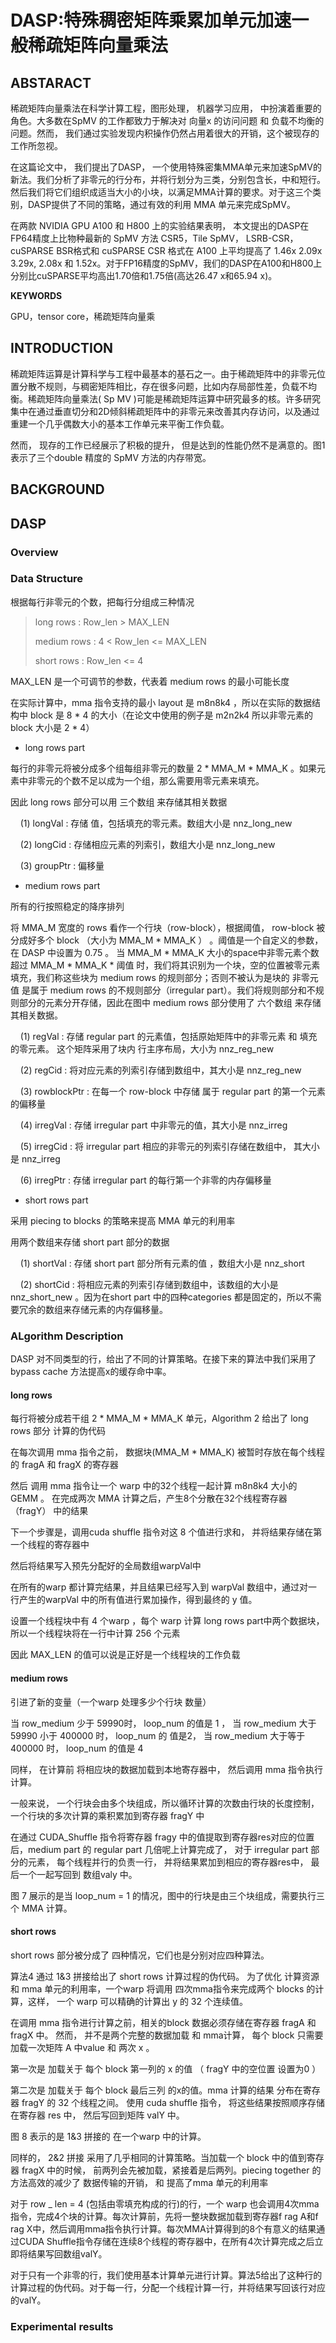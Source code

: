 # DASP:特殊稠密矩阵乘累加单元加速一般稀疏矩阵向量乘法

## ABSTARACT

稀疏矩阵向量乘法在科学计算工程，图形处理， 机器学习应用， 中扮演着重要的 角色。大多数在SpMV 的工作都致力于解决对 向量x 的访问问题 和 负载不均衡的问题。然而， 我们通过实验发现内积操作仍然占用着很大的开销，这个被现存的工作所忽视。

在这篇论文中， 我们提出了DASP， 一个使用特殊密集MMA单元来加速SpMV的新法。我们分析了非零元的行分布，并将行划分为三类，分别包含长，中和短行。然后我们将它们组织成适当大小的小块，以满足MMA计算的要求。对于这三个类别，DASP提供了不同的策略，通过有效的利用 MMA 单元来完成SpMV。

在两款 NVIDIA GPU A100 和 H800 上的实验结果表明， 本文提出的DASP在FP64精度上比物种最新的 SpMV 方法 CSR5，Tile SpMV， LSRB-CSR，cuSPARSE BSR格式和 cuSPARSE CSR 格式在 A100 上平均提高了 1.46x 2.09x 3.29x, 2.08x 和 1.52x。对于FP16精度的SpMV，我们的DASP在A100和H800上分别比cuSPARSE平均高出1.70倍和1.75倍(高达26.47 x和65.94 x)。

**KEYWORDS**

GPU，tensor core，稀疏矩阵向量乘

## INTRODUCTION

 稀疏矩阵运算是计算科学与工程中最基本的基石之一。由于稀疏矩阵中的非零元位置分散不规则，与稠密矩阵相比，存在很多问题，比如内存局部性差，负载不均衡。稀疏矩阵向量乘法( Sp MV )可能是稀疏矩阵运算中研究最多的核。许多研究集中在通过垂直切分和2D倾斜稀疏矩阵中的非零元来改善其内存访问，以及通过重建一个几乎偶数大小的基本工作单元来平衡工作负载。

然而， 现存的工作已经展示了积极的提升， 但是达到的性能仍然不是满意的。图1表示了三个double 精度的 SpMV 方法的内存带宽。

## BACKGROUND

## DASP

### Overview

### Data Structure

根据每行非零元的个数，把每行分组成三种情况

> long rows : Row_len > MAX_LEN
> 
> medium rows : 4 < Row_len <= MAX_LEN
> 
> short rows : Row_len <= 4

MAX_LEN 是一个可调节的参数，代表着 medium rows 的最小可能长度

在实际计算中，mma 指令支持的最小 layout 是 m8n8k4 ，所以在实际的数据结构中 block 是 8 * 4 的大小（在论文中使用的例子是 m2n2k4 所以非零元素的 block 大小是 2 * 4）

- long rows part

每行的非零元将被分成多个组每组非零元的数量 2 * MMA_M * MMA_K 。如果元素中非零元的个数不足以成为一个组，那么需要用零元素来填充。

因此 long rows 部分可以用 三个数组 来存储其相关数据

    (1) longVal : 存储 值，包括填充的零元素。数组大小是 nnz_long_new

    (2) longCid : 存储相应元素的列索引，数组大小是 nnz_long_new

    (3) groupPtr : 偏移量

- medium rows part

所有的行按照稳定的降序排列

将 MMA_M 宽度的 rows 看作一个行块（row-block），根据阈值， row-block 被分成好多个 block （大小为 MMA_M * MMA_K ） 。阈值是一个自定义的参数，在 DASP 中设置为 0.75 。 当 MMA_M * MMA_K 大小的space中非零元素个数超过 MMA_M * MMA_K * 阈值 时，我们将其识别为一个块，空的位置被零元素填充，我们称这些块为 medium rows 的规则部分；否则不被认为是块的 非零元值 是属于 medium rows 的不规则部分（irregular part）。我们将规则部分和不规则部分的元素分开存储，因此在图中 medium rows 部分使用了 六个数组 来存储其相关数据。

    (1) regVal : 存储 regular part 的元素值，包括原始矩阵中的非零元素 和 填充的零元素。 这个矩阵采用了块内 行主序布局，大小为 nnz_reg_new

    (2) regCid : 将对应元素的列索引存储到数组中，其大小是 nnz_reg_new

    (3) rowblockPtr : 在每一个 row-block 中存储 属于 regular part 的第一个元素的偏移量

    (4) irregVal : 存储 irregular part 中非零元的值，其大小是 nnz_irreg

    (5) irregCid : 将 irregular part 相应的非零元的列索引存储在数组中， 其大小是 nnz_irreg  

    (6) irregPtr : 存储 irregular part 的每行第一个非零的内存偏移量

- short rows part

采用 piecing to blocks 的策略来提高 MMA 单元的利用率

用两个数组来存储 short part 部分的数据

    (1) shortVal : 存储 short part 部分所有元素的值 ，数组大小是 nnz_short

    (2) shortCid : 将相应元素的列索引存储到数组中，该数组的大小是 nnz_short_new 。因为在short part 中的四种categories 都是固定的，所以不需要冗余的数组来存储元素的内存偏移量。

### ALgorithm Description

DASP 对不同类型的行，给出了不同的计算策略。在接下来的算法中我们采用了 bypass cache 方法提高x的缓存命中率。

#### long rows

每行将被分成若干组 2 * MMA_M * MMA_K 单元，Algorithm 2 给出了 long rows 部分 计算的伪代码

在每次调用 mma 指令之前， 数据块(MMA_M * MMA_K) 被暂时存放在每个线程的 fragA 和 fragX 的寄存器

然后 调用 mma 指令让一个 warp 中的32个线程一起计算 m8n8k4 大小的 GEMM 。 在完成两次 MMA 计算之后，产生8个分散在32个线程寄存器（fragY） 中的结果 

下一个步骤是，调用cuda shuffle 指令对这 8 个值进行求和， 并将结果存储在第一个线程的寄存器中

然后将结果写入预先分配好的全局数组warpVal中

在所有的warp 都计算完结果，并且结果已经写入到 warpVal 数组中，通过对一行产生的warpVal 中的所有值进行累加操作，得到最终的 y 值。

设置一个线程块中有 4 个warp ，每个 warp 计算 long rows part中两个数据块，所以一个线程块将在一行中计算 256 个元素

因此 MAX_LEN 的值可以说是正好是一个线程块的工作负载

#### medium rows

引进了新的变量（一个warp 处理多少个行块 数量）

当 row_medium 少于 59990时， loop_num 的值是 1 ， 当 row_medium 大于 59990 小于 400000 时， loop_num 的 值是2， 当 row_medium 大于等于400000 时， loop_num 的值是 4 

同样， 在计算前 将相应块的数据加载到本地寄存器中， 然后调用 mma 指令执行计算。

一般来说， 一个行块会由多个块组成，所以循环计算的次数由行块的长度控制，一个行块的多次计算的乘积累加到寄存器 fragY 中

在通过 CUDA_Shuffle 指令将寄存器 fragy 中的值提取到寄存器res对应的位置后，medium part 的 regular part 几倍呢上计算完成了， 对于 irregular part 部分的元素， 每个线程并行的负责一行， 并将结果累加到相应的寄存器res中， 最后一个一起写回到 数组valy 中。

图 7 展示的是当 loop_num = 1 的情况，图中的行块是由三个块组成，需要执行三个 MMA 计算。

#### short rows

short rows 部分被分成了 四种情况，它们也是分别对应四种算法。

算法4 通过 1&3 拼接给出了 short rows 计算过程的伪代码。 为了优化 计算资源 和 mma 单元的利用率，一个warp 将调用 四次mma指令来完成两个 blocks 的计算，这样， 一个 warp 可以精确的计算出 y 的 32 个连续值。

在调用 mma 指令进行计算之前，相关的block 数据必须存储在寄存器 fragA 和 fragX 中。 然而， 并不是两个完整的数据加载 和 mma计算， 每个 block 只需要加载一次矩阵 A 中value 和 两次 x 。

第一次是 加载关于 每个 block 第一列的 x 的值 （ fragY 中的空位置 设置为0 ）

第二次是 加载关于 每个 block 最后三列 的x的值。mma 计算的结果 分布在寄存器 fragY 的 32 个线程之间。 使用 cuda shuffle 指令， 将这些结果按照顺序存储在寄存器 res 中， 然后写回到矩阵 valY 中。

图 8 表示的是 1&3 拼接的 在一个warp 中的计算。

同样的， 2&2 拼接 采用了几乎相同的计算策略。当加载一个 block 中的值到寄存器 fragX 中的时候， 前两列会先被加载，紧接着是后两列。piecing together 的方法高效的减少了 数据传输的开销， 和 提高了mma 单元的利用率

对于 row _ len = 4 (包括由零填充构成的行)的行，一个  warp 也会调用4次mma指令，完成4个块的计算。每次计算前，先将一整块数据加载到寄存器f rag A和f rag X中，然后调用mma指令执行计算。每次MMA计算得到的8个有意义的结果通过CUDA Shuffle指令存储在连续8个线程的寄存器中，在所有4次计算完成之后立即将结果写回数组valY。

对于只有一个非零的行，我们使用基本计算单元进行计算。算法5给出了这种行的计算过程的伪代码。对于每一行，分配一个线程计算一行，并将结果写回该行对应的valY。

### Experimental results
